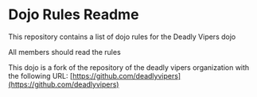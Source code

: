 Dojo Rules Readme
=================

This repository contains a list of dojo rules for the Deadly Vipers dojo

All members should read the rules

This dojo is a fork of the repository of the deadly vipers organization with the following URL: [https://github.com/deadlyvipers](https://github.com/deadlyvipers)
